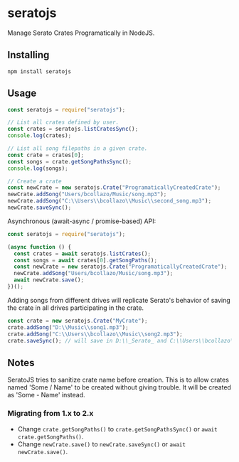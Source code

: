 # seratojs

Manage Serato Crates Programatically in NodeJS.

## Installing

```
npm install seratojs
```

## Usage

```javascript
const seratojs = require("seratojs");

// List all crates defined by user.
const crates = seratojs.listCratesSync();
console.log(crates);

// List all song filepaths in a given crate.
const crate = crates[0];
const songs = crate.getSongPathsSync();
console.log(songs);

// Create a crate
const newCrate = new seratojs.Crate("ProgramaticallyCreatedCrate");
newCrate.addSong("Users/bcollazo/Music/song.mp3");
newCrate.addSong("C:\\Users\\bcollazo\\Music\\second_song.mp3");
newCrate.saveSync();
```

Asynchronous (await-async / promise-based) API:

```javascript
const seratojs = require("seratojs");

(async function () {
  const crates = await seratojs.listCrates();
  const songs = await crates[0].getSongPaths();
  const newCrate = new seratojs.Crate("ProgramaticallyCreatedCrate");
  newCrate.addSong("Users/bcollazo/Music/song.mp3");
  await newCrate.save();
})();
```

Adding songs from different drives will replicate Serato's behavior
of saving the crate in all drives participating in the crate.

```javascript
const crate = new seratojs.Crate("MyCrate");
crate.addSong("D:\\Music\\song1.mp3");
crate.addSong("C:\\Users\\bcollazo\\Music\\song2.mp3");
crate.saveSync(); // will save in D:\\_Serato_ and C:\\Users\\bcollazo\\Music\\_Serato_
```

## Notes

SeratoJS tries to sanitize crate name before creation. This is to allow crates named 'Some / Name' to be created without giving trouble. It will be created as 'Some - Name' instead.

### Migrating from 1.x to 2.x

- Change `crate.getSongPaths()` to `crate.getSongPathsSync()` or `await crate.getSongPaths()`.
- Change `newCrate.save()` to `newCrate.saveSync()` or `await newCrate.save()`.
